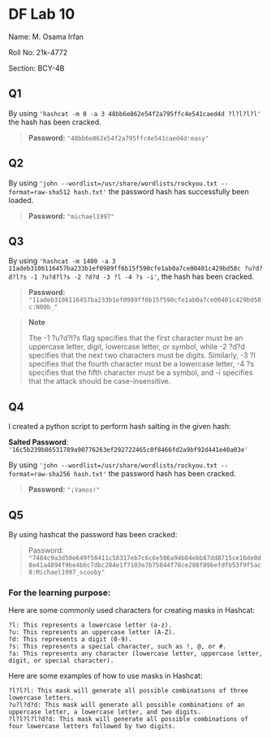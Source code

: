 # DF Lab 10
Name: M. Osama Irfan

Roll No: 21k-4772

Section: BCY-4B

## Q1
By using `'hashcat -m 0 -a 3 48bb6e862e54f2a795ffc4e541caed4d ?l?l?l?l'` the hash has been cracked.
> **Password:** `"48bb6e862e54f2a795ffc4e541caed4d:easy"`

## Q2
By using `'john --wordlist=/usr/share/wordlists/rockyou.txt --format=raw-sha512 hash.txt'` the password hash has successfully been loaded.
> **Password:** `"michael1997"`

## Q3
By using `'hashcat -m 1400 -a 3 11adeb3106116457ba233b1ef0989ff6b15f590cfe1ab0a7ce00401c429bd58c ?u?d?d?l?s -1 ?u?d?l?s -2 ?d?d -3 ?l -4 ?s -i'`, the hash has been cracked.
> **Password:** `"11adeb3106116457ba233b1ef0989ff6b15f590cfe1ab0a7ce00401c429bd58c:N00b_"`

> **Note**
> 
> The -1 ?u?d?l?s flag specifies that the first character must be an uppercase letter, digit, lowercase letter, or symbol, while -2 ?d?d specifies that the next two characters must be digits. Similarly, -3 ?l specifies that the fourth character must be a lowercase letter, -4 ?s specifies that the fifth character must be a symbol, and -i specifies that the attack should be case-insensitive.

## Q4
I created a python script to perform hash salting in the given hash:

**Salted Password**: ``'16c5b239b86531789a90776263ef292722465c0f8466fd2a9bf92d441e40a03e'``

By using `'john --wordlist=/usr/share/wordlists/rockyou.txt --format=raw-sha256 hash.txt'` the password hash has been cracked.
> **Password:** `"¡Vamos!"`

## Q5
By using hashcat the password has been cracked:
> Password: `"7484c9a3d50e649f50411c58317eb7c6c6e506a94b04ebb87dd8715ce16de0d8e41a4894f9be4bbc7dbc204e1f7103e7b75844f78ce288f89befdfb53f9f5ac8:Michael1997_scooby"`

### For the learning purpose:

Here are some commonly used characters for creating masks in Hashcat:

    ?l: This represents a lowercase letter (a-z).
    ?u: This represents an uppercase letter (A-Z).
    ?d: This represents a digit (0-9).
    ?s: This represents a special character, such as !, @, or #.
    ?a: This represents any character (lowercase letter, uppercase letter, digit, or special character).

Here are some examples of how to use masks in Hashcat:

    ?l?l?l: This mask will generate all possible combinations of three lowercase letters.
    ?u?l?d?d: This mask will generate all possible combinations of an uppercase letter, a lowercase letter, and two digits.
    ?l?l?l?l?d?d: This mask will generate all possible combinations of four lowercase letters followed by two digits.

